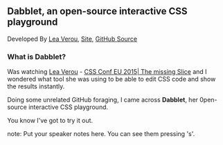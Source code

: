 ##  Dabblet, an open-source interactive CSS playground

Developed By [Lea Verou](http://lea.verou.me/), [Site](http://dabblet.com/), [GitHub Source](https://github.com/LeaVerou/dabblet)

### What is Dabblet?
Was watching [Lea Verou](http://lea.verou.me/) - [CSS Conf EU 2015| The missing Slice](https://www.youtube.com/watch?v=eVnUDTtOLE0) and I wondered what tool she was using to be able to edit CSS code and show the results instantly.

Doing some unrelated GitHub foraging, I came across **Dabblet**, her 0pen-source interactive CSS playground.

You know I've got to try it out.

note:
    Put your speaker notes here.
    You can see them pressing 's'.
